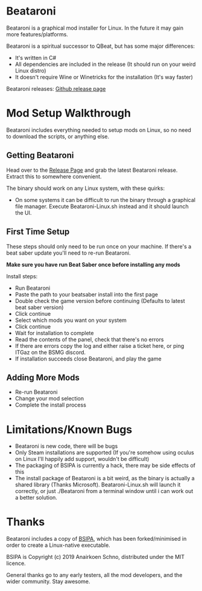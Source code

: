 # Beataroni
Beataroni is a graphical mod installer for Linux. In the future it may gain more features/platforms.

Beataroni is a spiritual successor to QBeat, but has some major differences:
* It's written in C#
* All dependencies are included in the release (It should run on your weird Linux distro)
* It doesn't require Wine or Winetricks for the installation (It's way faster)

Beataroni releases: [Github release page](https://github.com/geefr/beatsaber-linux-goodies/releases) 

# Mod Setup Walkthrough
Beataroni includes everything needed to setup mods on Linux, so no need to download the scripts, or anything else.

## Getting Beataroni
Head over to the [Release Page](https://github.com/geefr/beatsaber-linux-goodies/releases)  and grab the latest Beataroni release. Extract this to somewhere convenient.

The binary should work on any Linux system, with these quirks:
* On some systems it can be difficult to run the binary through a graphical file manager. Execute Beataroni-Linux.sh instead and it should launch the UI.

## First Time Setup
These steps should only need to be run once on your machine.
If there's a beat saber update you'll need to re-run Beataroni.

**Make sure you have run Beat Saber once before installing any mods**

Install steps:
* Run Beataroni
* Paste the path to your beatsaber install into the first page
* Double check the game version before continuing (Defaults to latest beat saber version)
* Click continue
* Select which mods you want on your system
* Click continue
* Wait for installation to complete
* Read the contents of the panel, check that there's no errors
* If there are errors copy the log and either raise a ticket here, or ping ITGaz on the BSMG discord.
* If installation succeeds close Beataroni, and play the game

## Adding More Mods
* Re-run Beataroni
* Change your mod selection
* Complete the install process

# Limitations/Known Bugs
* Beataroni is new code, there will be bugs
* Only Steam installations are supported (If you're somehow using oculus on Linux I'll happily add support, wouldn't be difficult)
* The packaging of BSIPA is currently a hack, there may be side effects of this
* The install package of Beataroni is a bit weird, as the binary is actually a shared library (Thanks Microsoft). Beataroni-Linux.sh will launch it correctly, or just ./Beataroni from a terminal window until i can work out a better solution.

# Thanks
Beataroni includes a copy of [BSIPA](https://github.com/bsmg/BeatSaber-IPA-Reloaded), which has been forked/minimised in order to create a Linux-native executable.

BSIPA is Copyright (c) 2019 Anairkoen Schno, distributed under the MIT licence.

General thanks go to any early testers, all the mod developers, and the wider community. Stay awesome.
